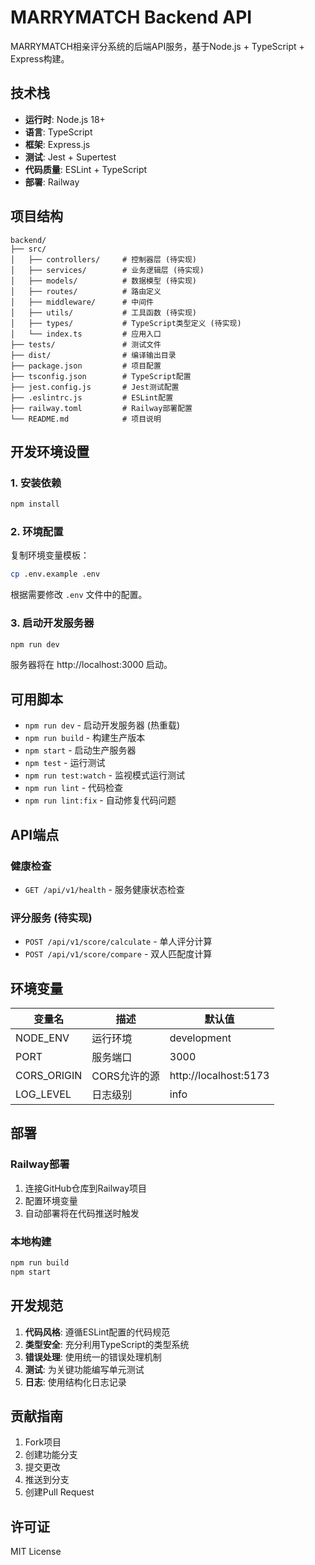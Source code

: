 # MARRYMATCH Backend API

MARRYMATCH相亲评分系统的后端API服务，基于Node.js + TypeScript + Express构建。

## 技术栈

- **运行时**: Node.js 18+
- **语言**: TypeScript
- **框架**: Express.js
- **测试**: Jest + Supertest
- **代码质量**: ESLint + TypeScript
- **部署**: Railway

## 项目结构

```
backend/
├── src/
│   ├── controllers/     # 控制器层 (待实现)
│   ├── services/        # 业务逻辑层 (待实现)
│   ├── models/          # 数据模型 (待实现)
│   ├── routes/          # 路由定义
│   ├── middleware/      # 中间件
│   ├── utils/           # 工具函数 (待实现)
│   ├── types/           # TypeScript类型定义 (待实现)
│   └── index.ts         # 应用入口
├── tests/               # 测试文件
├── dist/                # 编译输出目录
├── package.json         # 项目配置
├── tsconfig.json        # TypeScript配置
├── jest.config.js       # Jest测试配置
├── .eslintrc.js         # ESLint配置
├── railway.toml         # Railway部署配置
└── README.md            # 项目说明
```

## 开发环境设置

### 1. 安装依赖

```bash
npm install
```

### 2. 环境配置

复制环境变量模板：
```bash
cp .env.example .env
```

根据需要修改 `.env` 文件中的配置。

### 3. 启动开发服务器

```bash
npm run dev
```

服务器将在 http://localhost:3000 启动。

## 可用脚本

- `npm run dev` - 启动开发服务器 (热重载)
- `npm run build` - 构建生产版本
- `npm start` - 启动生产服务器
- `npm test` - 运行测试
- `npm run test:watch` - 监视模式运行测试
- `npm run lint` - 代码检查
- `npm run lint:fix` - 自动修复代码问题

## API端点

### 健康检查
- `GET /api/v1/health` - 服务健康状态检查

### 评分服务 (待实现)
- `POST /api/v1/score/calculate` - 单人评分计算
- `POST /api/v1/score/compare` - 双人匹配度计算

## 环境变量

| 变量名 | 描述 | 默认值 |
|--------|------|--------|
| NODE_ENV | 运行环境 | development |
| PORT | 服务端口 | 3000 |
| CORS_ORIGIN | CORS允许的源 | http://localhost:5173 |
| LOG_LEVEL | 日志级别 | info |

## 部署

### Railway部署

1. 连接GitHub仓库到Railway项目
2. 配置环境变量
3. 自动部署将在代码推送时触发

### 本地构建

```bash
npm run build
npm start
```

## 开发规范

1. **代码风格**: 遵循ESLint配置的代码规范
2. **类型安全**: 充分利用TypeScript的类型系统
3. **错误处理**: 使用统一的错误处理机制
4. **测试**: 为关键功能编写单元测试
5. **日志**: 使用结构化日志记录

## 贡献指南

1. Fork项目
2. 创建功能分支
3. 提交更改
4. 推送到分支
5. 创建Pull Request

## 许可证

MIT License
